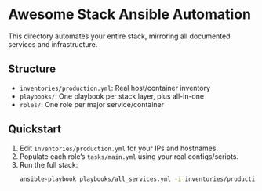 # Awesome Stack Ansible Automation

This directory automates your entire stack, mirroring all documented services and infrastructure.

## Structure

- `inventories/production.yml`: Real host/container inventory
- `playbooks/`: One playbook per stack layer, plus all-in-one
- `roles/`: One role per major service/container

## Quickstart

1. Edit `inventories/production.yml` for your IPs and hostnames.
2. Populate each role’s `tasks/main.yml` using your real configs/scripts.
3. Run the full stack:
   ```bash
   ansible-playbook playbooks/all_services.yml -i inventories/production.yml